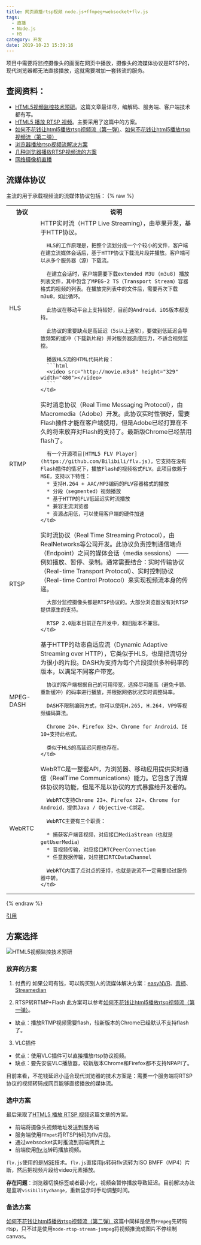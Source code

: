 ```yaml
---
title: 网页直播rtsp视频 node.js+ffmpeg+websocket+flv.js
tags:
  - 直播
  - Node.js
  - H5
category: 开发
date: 2019-10-23 15:39:16
---
```



项目中需要将监控摄像头的画面在网页中播放，摄像头的流媒体协议是RTSP的，现代浏览器都无法直接播放，这就需要增加一套转流的服务。

<!-- more -->

## 查阅资料：
* [HTML5视频监控技术预研](https://blog.gmem.cc/research-on-html5-video-surveillance)。这篇文章最详尽，编解码、服务端、客户端技术都有写。
* [HTML5 播放 RTSP 视频](https://hpdell.github.io/%E7%BC%96%E7%A8%8B/html5-rtsp/index.html)。主要采用了这篇中的方案。
* [如何不花钱让html5播放rtsp视频流（第一弹）](https://juejin.im/post/5d71c57be51d45620d2cb955)、[如何不花钱让html5播放rtsp视频流（第二弹）](https://juejin.im/post/5d8487926fb9a06b04723934)
* [浏览器播放rtsp视频流解决方案](https://juejin.im/post/5d183a71f265da1b6e65b8ff)
* [几种浏览器播放RTSP视频流的方案](https://bnlt.org/2019/%E5%87%A0%E7%A7%8D%E6%B5%8F%E8%A7%88%E5%99%A8%E6%92%AD%E6%94%BERTSP%E8%A7%86%E9%A2%91%E6%B5%81%E7%9A%84%E6%96%B9%E6%A1%88/)
* [网络摄像机直播](https://caraws.github.io/2018/05/06/%E7%BD%91%E7%BB%9C%E6%91%84%E5%83%8F%E6%9C%BA%E7%9B%B4%E6%92%AD/)

## 流媒体协议
主流的用于承载视频流的流媒体协议包括：
{% raw %}
<table>
  <tr><th>协议</th><th>说明</th></tr>
  <tr>
    <td>HLS</td>
    <td>
      HTTP实时流（HTTP Live Streaming），由苹果开发，基于HTTP协议。

      HLS的工作原理是，把整个流划分成一个个较小的文件，客户端在建立流媒体会话后，基于HTTP协议下载流片段并播放。客户端可以从多个服务器（源）下载流。

      在建立会话时，客户端需要下载extended M3U (m3u8) 播放列表文件，其中包含了MPEG-2 TS（Transport Stream）容器格式的视频的列表。在播放完列表中的文件后，需要再次下载m3u8，如此循环。

      此协议在移动平台上支持较好，目前的Android、iOS版本都支持。

      此协议的重要缺点是高延迟（5s以上通常），要做到低延迟会导致频繁的缓冲（下载新片段）并对服务器造成压力，不适合视频监控。

      播放HLS流的HTML代码片段：
      ```html
      <video src="http://movie.m3u8" height="329" width="480"></video>
      ```
    </td>
  </tr>
  <tr>
    <td>RTMP</td>
    <td>
      实时消息协议（Real Time Messaging Protocol），由Macromedia（Adobe）开发。此协议实时性很好，需要Flash插件才能在客户端使用，但是Adobe已经打算在不久的将来放弃对Flash的支持了。最新版Chrome已经禁用flash了。

      有一个开源项目[HTML5 FLV Player](https://github.com/Bilibili/flv.js)，它支持在没有Flash插件的情况下，播放Flash的视频格式FLV。此项目依赖于MSE，支持以下特性：
      * 支持H.264 + AAC/MP3编码的FLV容器格式的播放
      * 分段（segmented）视频播放
      * 基于HTTP的FLV低延迟实时流播放
      * 兼容主流浏览器
      * 资源占用低，可以使用客户端的硬件加速
    </td>
  </tr>
  <tr>
    <td>RTSP</td>
    <td>
      实时流协议（Real Time Streaming Protocol），由RealNetworks等公司开发。此协议负责控制通信端点（Endpoint）之间的媒体会话（media sessions） —— 例如播放、暂停、录制。通常需要结合：实时传输协议（Real-time Transport Protocol）、实时控制协议（Real-time Control Protocol）来实现视频流本身的传递。

      大部分监控摄像头都是RTSP协议的。大部分浏览器没有对RTSP提供原生的支持。

      RTSP 2.0版本目前正在开发中，和旧版本不兼容。
    </td>
  </tr>
  <tr>
    <td>MPEG-DASH</td>
    <td>
      基于HTTP的动态自适应流（Dynamic Adaptive Streaming over HTTP），它类似于HLS，也是把流切分为很小的片段。DASH为支持为每个片段提供多种码率的版本，以满足不同客户带宽。

      协议的客户端根据自己的可用带宽，选择尽可能高（避免卡顿、重新缓冲）的码率进行播放，并根据网络状况实时调整码率。

      DASH不限制编码方式，你可以使用H.265, H.264, VP9等视频编码算法。

      Chrome 24+、Firefox 32+、Chrome for Android、IE 10+支持此格式。

      类似于HLS的高延迟问题也存在。
    </td>
  </tr>
  <tr>
    <td>WebRTC</td>
    <td>
      WebRTC是一整套API，为浏览器、移动应用提供实时通信（RealTime Communications）能力。它包含了流媒体协议的功能，但是不是以协议的方式暴露给开发者的。

      WebRTC支持Chrome 23+、Firefox 22+、Chrome for Android，提供Java / Objective-C绑定。

      WebRTC主要有三个职责：

      * 捕获客户端音视频，对应接口MediaStream（也就是getUserMedia）
      * 音视频传输，对应接口RTCPeerConnection
      * 任意数据传输，对应接口RTCDataChannel

      WebRTC内置了点对点的支持，也就是说流不一定需要经过服务器中转。
    </td>
  </tr>
</table>
{% endraw %}

[引用](https://blog.gmem.cc/research-on-html5-video-surveillance)

## 方案选择

![HTML5视频监控技术预研](https://gmem.site/wp-content/uploads/2017/08/h5vs-dataflow.png)

### 放弃的方案
1. 付费的
如果公司有钱，可以购买别人的流媒体解决方案：[easyNVR](https://www.easynvr.com/)、[青柿](https://www.liveqing.com/)、[Streamedian](https://streamedian.com/)

2. RTSP转RTMP+Flash
此方案可以参考[如何不花钱让html5播放rtsp视频流（第一弹）](https://juejin.im/post/5d71c57be51d45620d2cb955)。

  * 缺点：播放RTMP视频需要flash，较新版本的Chrome已经默认不支持flash了。

3. VLC插件
  * 优点：使用VLC插件可以直接播放rtsp协议视频。
  * 缺点：要先安装VLC播放器，较新版本Chrome和Firefox都不支持NPAPI了。


目前来看，不花钱延迟小适合现代浏览器的技术方案是：需要一个服务端将RTSP协议的视频转码成网页能够直接播放的媒体流。


### 选中方案
最后采取了[HTML5 播放 RTSP 视频](https://hpdell.github.io/%E7%BC%96%E7%A8%8B/html5-rtsp/index.html)这篇文章的方案。

* 前端将摄像头视频地址发送到服务端
* 服务端使用`FFmpet`将RTSP转码为flv片段。
* 通过websocket实时推流到前端网页上
* 前端使用[flv.js](https://github.com/bilibili/flv.js)转码播放视频。

`flv.js`使用的是[MSE](https://developer.mozilla.org/zh-CN/docs/Web/API/Media_Source_Extensions_API)技术。`flv.js`直接用js转码flv流转为ISO BMFF（MP4）片断，然后把视频片段给video元素播放。

**存在问题**：浏览器切换标签或者最小化，视频会暂停播放导致延迟。目前解决办法是监听`visibilitychange`，重新显示时手动调整时间。

### 备选方案
[如何不花钱让html5播放rtsp视频流（第二弹）](https://juejin.im/post/5d8487926fb9a06b04723934)这篇中同样是使用`FFmpeg`先转码rtsp，只不过是使用`node-rtsp-stream-jsmpeg`将视频推流成图片不停绘制canvas。

